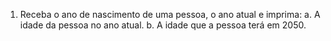 1) Receba o ano de nascimento de uma pessoa, o ano atual e imprima:
a. A idade da pessoa no ano atual.
b. A idade que a pessoa terá em 2050.